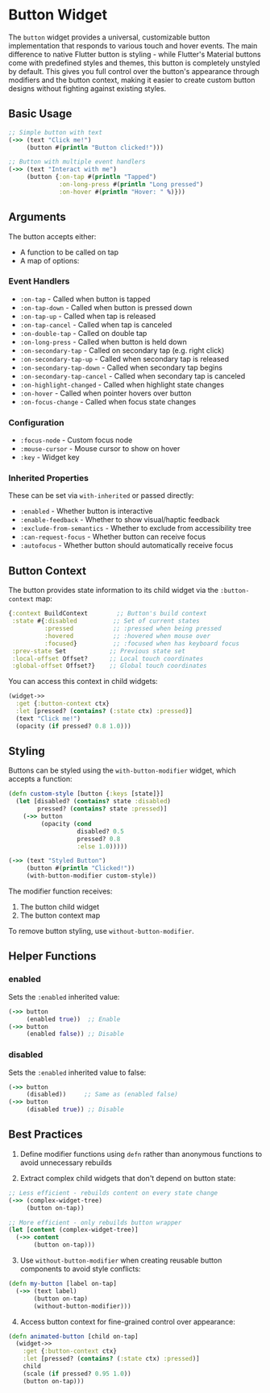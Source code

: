 # Button Widget

The `button` widget provides a universal, customizable button implementation that responds to various touch and hover events.
The main difference to native Flutter button is styling - while Flutter's Material buttons come with predefined styles and themes, this button is completely unstyled by default. This gives you full control over the button's appearance through modifiers and the button context, making it easier to create custom button designs without fighting against existing styles.

## Basic Usage

```clojure
;; Simple button with text
(->> (text "Click me!")
     (button #(println "Button clicked!")))

;; Button with multiple event handlers
(->> (text "Interact with me")
     (button {:on-tap #(println "Tapped")
              :on-long-press #(println "Long pressed")
              :on-hover #(println "Hover: " %)}))
```

## Arguments

The button accepts either:
- A function to be called on tap
- A map of options:

### Event Handlers
- `:on-tap` - Called when button is tapped
- `:on-tap-down` - Called when button is pressed down  
- `:on-tap-up` - Called when tap is released
- `:on-tap-cancel` - Called when tap is canceled
- `:on-double-tap` - Called on double tap
- `:on-long-press` - Called when button is held down
- `:on-secondary-tap` - Called on secondary tap (e.g. right click)
- `:on-secondary-tap-up` - Called when secondary tap is released  
- `:on-secondary-tap-down` - Called when secondary tap begins
- `:on-secondary-tap-cancel` - Called when secondary tap is canceled
- `:on-highlight-changed` - Called when highlight state changes
- `:on-hover` - Called when pointer hovers over button
- `:on-focus-change` - Called when focus state changes

### Configuration
- `:focus-node` - Custom focus node
- `:mouse-cursor` - Mouse cursor to show on hover
- `:key` - Widget key

### Inherited Properties
These can be set via `with-inherited` or passed directly:

- `:enabled` - Whether button is interactive
- `:enable-feedback` - Whether to show visual/haptic feedback
- `:exclude-from-semantics` - Whether to exclude from accessibility tree
- `:can-request-focus` - Whether button can receive focus
- `:autofocus` - Whether button should automatically receive focus

## Button Context

The button provides state information to its child widget via the `:button-context` map:

```clojure
{:context BuildContext        ;; Button's build context
 :state #{:disabled          ;; Set of current states
          :pressed           ;; :pressed when being pressed
          :hovered           ;; :hovered when mouse over
          :focused}          ;; :focused when has keyboard focus
 :prev-state Set            ;; Previous state set
 :local-offset Offset?      ;; Local touch coordinates
 :global-offset Offset?}    ;; Global touch coordinates
```

You can access this context in child widgets:

```clojure
(widget->>
  :get {:button-context ctx}
  :let [pressed? (contains? (:state ctx) :pressed)]
  (text "Click me!")
  (opacity (if pressed? 0.8 1.0)))
```

## Styling

Buttons can be styled using the `with-button-modifier` widget, which accepts a function:

```clojure
(defn custom-style [button {:keys [state]}]
  (let [disabled? (contains? state :disabled)
        pressed? (contains? state :pressed)]
    (->> button
         (opacity (cond 
                   disabled? 0.5
                   pressed? 0.8 
                   :else 1.0)))))

(->> (text "Styled Button")
     (button #(println "Clicked!"))
     (with-button-modifier custom-style))
```

The modifier function receives:
1. The button child widget
2. The button context map

To remove button styling, use `without-button-modifier`.

## Helper Functions

### enabled
Sets the `:enabled` inherited value:
```clojure
(->> button
     (enabled true))  ;; Enable
(->> button
     (enabled false)) ;; Disable
```

### disabled  
Sets the `:enabled` inherited value to false:
```clojure
(->> button
     (disabled))     ;; Same as (enabled false)
(->> button
     (disabled true)) ;; Disable
```

## Best Practices

1. Define modifier functions using `defn` rather than anonymous functions to avoid unnecessary rebuilds

2. Extract complex child widgets that don't depend on button state:
```clojure
;; Less efficient - rebuilds content on every state change
(->> (complex-widget-tree)
     (button on-tap))

;; More efficient - only rebuilds button wrapper
(let [content (complex-widget-tree)]
  (->> content
       (button on-tap)))
```

3. Use `without-button-modifier` when creating reusable button components to avoid style conflicts:

```clojure
(defn my-button [label on-tap]
  (->> (text label)
       (button on-tap)
       (without-button-modifier)))
```

4. Access button context for fine-grained control over appearance:

```clojure
(defn animated-button [child on-tap]
  (widget->>
    :get {:button-context ctx}
    :let [pressed? (contains? (:state ctx) :pressed)]
    child
    (scale (if pressed? 0.95 1.0))
    (button on-tap)))
```
